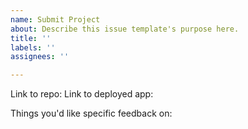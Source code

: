 ```yaml
---
name: Submit Project
about: Describe this issue template's purpose here.
title: ''
labels: ''
assignees: ''

---
```


Link to repo:
Link to deployed app:

Things you'd like specific feedback on:

